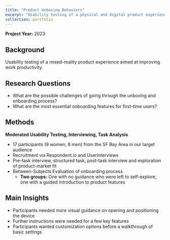 ```yaml
---
title: "Product Unboxing Behaviors"
excerpt: "Usability testing of a physical and digital product experience aimed at improving work productivity. <br><br><img src='/images/CoverImages/Unboxing_Cover.png' alt = 'Evaluative Research. Product Unboxing Behaviors. Evaluating new user product unboxing experience and first-time use. Usability Testing, Behavioral, Mixed-Methods'>"
collection: portfolio
---
```

**Project Year:** 2023 <br>

## Background
Usability testing of a mixed-reality product experience aimed at improving work productivity.


## Research Questions
- What are the possible challenges of going through the unboxing and onboarding process?
- What are the most essential onboarding features for first-time users? 


## Methods
**Moderated Usability Testing, Interviewing, Task Analysis**
- 17 participants (9 women, 8 men) from the SF Bay Area in our target audience
- Recruitment via Respondent.io and UserInterviews
- Pre-task interview, structured task, post-task interview and exploration of product-market fit
- Between-Subjects Evaluation of onboarding process
  - **Two groups:** One with no guidance who were left to self-explore, one with a guided introduction to product features

## Main Insights
- Participants needed more visual guidance on opening and positioning the device
- Further instructions were needed for a few key features
- Participants wanted customization options before a walkthrough of basic settings


